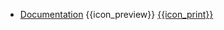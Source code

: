 * [Documentation]({{baseUrl}}/documentation/)
  <trigger for="pop:documentation-preview">{{icon_preview}}</trigger> [{{icon_print}}](print.html)

<popover id="pop:documentation-preview" title="Documentation {{icon_preview}}" placement="right">
  <div slot="content">
    <include src="preview.md" />
  </div>
</popover>
